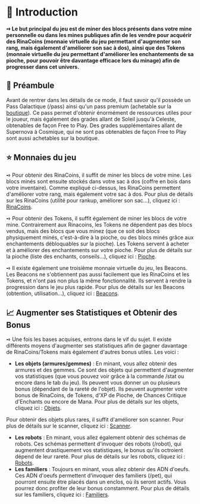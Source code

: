 # 📜 Introduction

**➺ Le but principal du jeu est de miner des blocs présents dans votre mine personnelle ou dans les mines publiques afin de les vendre pour acquérir des RinaCoins (monnaie virtuelle du jeu permettant d'augmenter son rang, mais également d'améliorer son sac à dos), ainsi que des Tokens (monnaie virtuelle du jeu permettant d'améliorer les enchantements de sa pioche, pour pouvoir être davantage efficace lors du minage) afin de progresser dans cet univers.**  


## 🔭 Préambule

Avant de rentrer dans les détails de ce mode, il faut savoir qu'il possède un Pass Galactique (/pass) ainsi qu'un pass premium (achetable sur la [boutique](https://store.rinaorc.com/category/pass-galactique)). Ce pass permet d'obtenir énormément de ressources utiles pour le joueur, mais également des grades allant de Soleil jusqu'à Celeste, obtenables de façon Free to Play. Des grades supplémentaires allant de Supernova à Cosmique, qui ne sont pas obtenables de façon Free to Play sont aussi achetables sur la boutique.

## ⭐ Monnaies du jeu  


➺ Pour obtenir des RinaCoins, il suffit de miner les blocs de votre mine. Les blocs minés sont ensuite stockés dans votre sac à dos (coffre en bois dans votre inventaire). Comme expliqué ci-dessus, les RinaCoins permettent d'améliorer votre rang, mais également votre sac à dos. Pour plus de détails sur les RinaCoins (utilité pour rankup, améliorer son sac...), cliquez ici : [RinaCoins](redirection).  


➺ Pour obtenir des Tokens, il suffit également de miner les blocs de votre mine. Contrairement aux Rinacoins, les Tokens ne dépendent pas des blocs vendus, mais des blocs que vous minez (que ce soit des blocs physiquement minés, c'est-à-dire à la pioche, ou des blocs minés grâce aux enchantements débloquables sur la pioche). Les Tokens servent à acheter et à améliorer des enchantements sur votre pioche. Pour plus de détails sur la pioche (liste des enchants, conseils...), cliquez ici : [Pioche](redirection).  


➺ Il existe également une troisième monnaie virtuelle du jeu, les Beacons. Les Beacons ne s'obtiennent pas aussi facilement que les RinaCoins et les Tokens, et n'ont pas non plus la même fonctionnalité. Ils servent à rendre la progression dans le jeu plus rapide. Pour plus de détails sur les Beacons (obtention, utilisation...), cliquez ici : [Beacons](redirection).  


##  📈 Augmenter ses Statistiques et Obtenir des Bonus

➺ Une fois les bases acquises, entrons dans le vif du sujet. Il existe différents moyens d'augmenter ses statistiques afin de gagner davantage de RinaCoins/Tokens mais également d'autres bonus utiles. Les voici :

- **Les objets (armures/gemmes)** : En minant, vous allez obtenir des armures et des gemmes. Ce sont des objets qui permettent d'augmenter vos statistiques (que vous pouvez voir grâce à la commande /stat ou encore dans le tab du jeu). Ils peuvent vous donner un ou plusieurs bonus (dépendant de la rareté de l'objet). Ils peuvent augmenter votre bonus de RinaCoins, de Tokens, d'XP de Pioche, de Chances Critique d'Enchants ou encore de Mana. Pour plus de détails sur les objets, cliquez ici : [Objets](../warps/objects.md).

Pour obtenir des objets plus rares, il suffit d'améliorer son scanner. Pour plus de détails sur le scanner, cliquez ici : [Scanner](../).  

- **Les robots** : En minant, vous allez également obtenir des schémas de robots. Ces schémas permettent d'invoquer des robots (/robot), qui augmentent drastiquement vos statistiques, le bonus qu'ils octroient dépend de leur rareté. Pour plus de détails sur les robots, cliquez ici : [Robots](redirection).
- **Les familiers** : Toujours en minant, vous allez obtenir des ADN d'oeufs. Ces ADN d'oeufs permettent d'invoquer des familiers (/pet), qui pourront ensuite être placés dans un enclos, où ils seront actifs. Vous pourrez donc profiter de leur bonus constamment. Pour plus de détails sur les familiers, cliquez ici : [Familiers](redirection).
